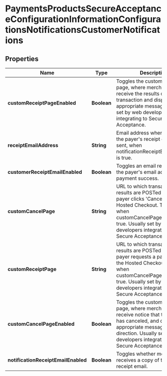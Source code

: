 
# PaymentsProductsSecureAcceptanceConfigurationInformationConfigurationsNotificationsCustomerNotifications

## Properties
Name | Type | Description | Notes
------------ | ------------- | ------------- | -------------
**customReceiptPageEnabled** | **Boolean** | Toggles the custom receipt page, where merchants can receive the results of the transaction and display appropriate messaging. Usually set by web developers integrating to Secure Acceptance. |  [optional]
**receiptEmailAddress** | **String** | Email address where a copy of the payer&#39;s receipt email is sent, when notificationReceiptEmailEnabled is true. |  [optional]
**customerReceiptEmailEnabled** | **Boolean** | Toggles an email receipt sent to the payer&#39;s email address on payment success. |  [optional]
**customCancelPage** | **String** | URL to which transaction results are POSTed when the payer clicks &#39;Cancel&#39; on the Hosted Checkout. Triggered when customCancelPageEnabled is true. Usually set by web developers integrating to Secure Acceptance. |  [optional]
**customReceiptPage** | **String** | URL to which transaction results are POSTed when the payer requests a payment on the Hosted Checkout. Triggered when customCancelPageEnabled is true. Usually set by web developers integrating to Secure Acceptance. |  [optional]
**customCancelPageEnabled** | **Boolean** | Toggles the custom cancel page, where merchants can receive notice that the payer has canceled, and display appropriate messaging and direction. Usually set by web developers integrating to Secure Acceptance. |  [optional]
**notificationReceiptEmailEnabled** | **Boolean** | Toggles whether merchant receives a copy of the payer&#39;s receipt email. |  [optional]



